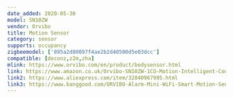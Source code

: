 ```yaml
---
date_added: 2020-05-30
model: SN10ZW
vendor: Orvibo
title: Motion Sensor
category: sensor
supports: occupancy
zigbeemodel: ['895a2d80097f4ae2b2d40500d5e03dcc']
compatible: [deconz,z2m,zha]
mlink: https://www.orvibo.com/en/product/bodysensor.html
link: https://www.amazon.co.uk/Orvibo-SN10ZW-1CO-Motion-Intelligent-Control/dp/B07BS2S2RX
link2: https://www.aliexpress.com/item/32840967995.html
link3: https://www.banggood.com/ORVIBO-Alarm-Mini-WiFi-Smart-Motion-Sensor-PIR-Home-System-Remote-Control-p-1027135.html
---
```

